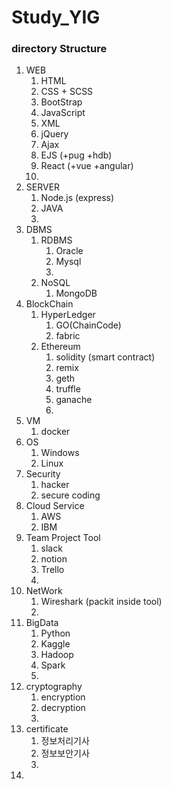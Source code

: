 # Study_YIG


### directory Structure

1. WEB
   1. HTML
   2. CSS + SCSS
   3. BootStrap
   4. JavaScript
   5. XML
   6. jQuery
   7. Ajax
   8. EJS (+pug +hdb)
   9. React (+vue +angular)
   10. 
2. SERVER
   1. Node.js (express)
   2. JAVA
   3. 
3. DBMS
   1. RDBMS
      1. Oracle
      2. Mysql
      3. 
   2. NoSQL
      1. MongoDB
4. BlockChain
   1. HyperLedger
      1. GO(ChainCode)
      2. fabric
   2. Ethereum
      1. solidity (smart contract)
      2. remix
      3. geth
      4. truffle
      5. ganache
      6. 
5. VM
   1. docker
6. OS
   1. Windows
   2. Linux
7. Security
   1. hacker
   2. secure coding
8. Cloud Service
   1. AWS
   2. IBM
9. Team Project Tool
   1. slack
   2. notion
   3. Trello
   4. 
10. NetWork
    1. Wireshark (packit inside tool)
    2. 
11. BigData
    1. Python
    2. Kaggle
    3. Hadoop
    4. Spark
    5. 
12. cryptography
    1. encryption
    2. decryption
    3. 
13. certificate
    1. 정보처리기사
    2. 정보보안기사
    3. 
14. 